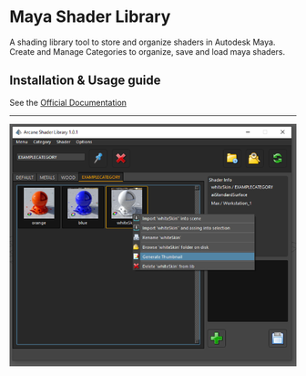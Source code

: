 # Maya Shader Library

A shading library tool to store and organize shaders in Autodesk Maya.
Create and Manage Categories to organize, save and load maya shaders.

Installation & Usage guide
--------------------------

See the [Official Documentation](https://mayashaderlibrary.readthedocs.io/en/latest/#)


----------------------------------
![ScreenShot](https://github.com/MaxRocamora/MayaShaderLibrary/blob/master/maya_plugin/scripts/msl/ui/screenshot/uiMenu.png)
